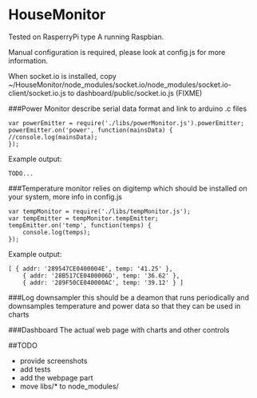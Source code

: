 HouseMonitor
============

Tested on RasperryPi type A running Raspbian.



Manual configuration is required, please look at config.js for more information.


When socket.io is installed, copy  ~/HouseMonitor/node_modules/socket.io/node_modules/socket.io-client/socket.io.js to dashboard/public/socket.io.js (FIXME)



###Power Monitor
describe serial data format and link to arduino .c files

    var powerEmitter = require('./libs/powerMonitor.js').powerEmitter;
    powerEmitter.on('power', function(mainsData) {
    //console.log(mainsData);
    });
Example output:

    TODO...
    


###Temperature monitor
relies on digitemp which should be installed on your system, more info in config.js


    var tempMonitor = require('./libs/tempMonitor.js');
    var tempEmitter = tempMonitor.tempEmitter;
    tempEmitter.on('temp', function(temps) {
        console.log(temps);
    });
    
Example output:

    [ { addr: '289547CE0400004E', temp: '41.25' },
        { addr: '28B517CE0400006D', temp: '36.62' },
        { addr: '289F50CE040000AC', temp: '39.12' } ]


###Log downsampler
this should be a deamon that runs periodically and downsamples temperature and power data so that they can be used in
charts

###Dashboard
The actual web page with charts and other controls



##TODO
* provide screenshots
* add tests
* add the webpage part
* move libs/* to node_modules/